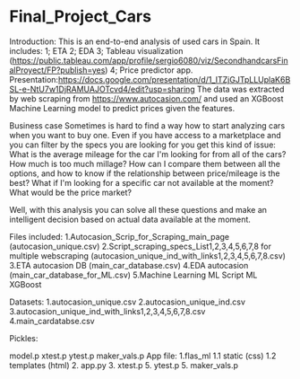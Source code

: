 # Final_Project_Cars
Introduction: This is an end-to-end analysis of used cars in Spain. It includes: 1; ETA 2; EDA 3; Tableau visualization (https://public.tableau.com/app/profile/sergio6080/viz/SecondhandcarsFinalProyect/FP?publish=yes) 4; Price predictor app.
Presentation:https://docs.google.com/presentation/d/1_ITZjGJTpLLUplaK6BSL-e-NtU7w1DjRAMUAJOTcvd4/edit?usp=sharing
The data was extracted by web scraping from https://www.autocasion.com/ and used an XGBoost Machine Learning model to predict prices given the features.

Business case Sometimes is hard to find a way how to start analyzing cars when you want to buy one. Even if you have access to a marketplace and you can filter by the specs you are looking for you get this kind of issue: What is the average mileage for the car I'm looking for from all of the cars? How much is too much millage? How can I compare them between all the options, and how to know if the relationship between price/mileage is the best? What if I'm looking for a specific car not available at the moment? What would be the price market?

Well, with this analysis you can solve all these questions and make an intelligent decision based on actual data available at the moment.

Files included: 1.Autocasion_Scrip_for_Scraping_main_page (autocasion_unique.csv) 2.Script_scraping_specs_List1,2,3,4,5,6,7,8 for multiple webscraping (autocasion_unique_ind_with_links1,2,3,4,5,6,7,8.csv) 3.ETA autocasion DB (main_car_database.csv) 4.EDA autocasion (main_car_database_for_ML.csv) 5.Machine Learning ML Script ML XGBoost

Datasets: 1.autocasion_unique.csv 2.autocasion_unique_ind.csv 3.autocasion_unique_ind_with_links1,2,3,4,5,6,7,8.csv 4.main_cardatabse.csv

Pickles:

model.p
xtest.p
ytest.p
maker_vals.p
App file: 1.flas_ml 1.1 static (css) 1.2 templates (html) 2. app.py 3. xtest.p 5. ytest.p 5. maker_vals.p
